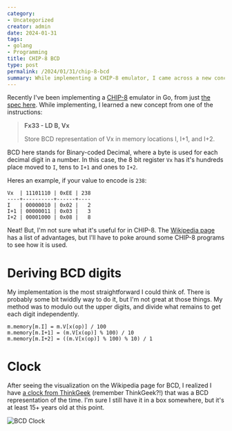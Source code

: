 ```yaml
---
category:
- Uncategorized
creator: admin
date: 2024-01-31
tags:
- golang
- Programming
title: CHIP-8 BCD
type: post
permalink: /2024/01/31/chip-8-bcd
summary: While implementing a CHIP-8 emulator, I came across a new concept.
---
```


Recently I've been implementing a [CHIP-8](https://en.wikipedia.org/wiki/CHIP-8) emulator in Go, from just
[the spec here](http://devernay.free.fr/hacks/chip8/C8TECH10.HTM).  While implementing, I learned a new
concept from one of the instructions:

> **Fx33 - LD B, Vx**
>
> Store BCD representation of Vx in memory locations I, I+1, and I+2.

BCD here stands for Binary-coded Decimal, where a byte is used for each decimal digit in a number. In this case,
the 8 bit register `Vx` has it's hundreds place moved to `I`, tens to `I+1` and ones to `I+2`.

Heres an example, if your value to encode is `238`:


```
Vx  | 11101110 | 0xEE | 238
----+----------+------+----
I   | 00000010 | 0x02 |   2
I+1 | 00000011 | 0x03 |   3
I+2 | 00001000 | 0x08 |   8
```

Neat! But, I'm not sure what it's useful for in CHIP-8.  The [Wikipedia page](https://en.wikipedia.org/wiki/Binary-coded_decimal#Comparison_with_pure_binary)
has a list of advantages, but I'll have to poke around some CHIP-8 programs to see how it is used.

# Deriving BCD digits

My implementation is the most straightforward I could think of.  There is probably some bit twiddly way to 
do it, but I'm not great at those things.  My method was to modulo out the upper digits, and divide what remains
to get each digit independently.

```golang
m.memory[m.I] = m.V[x(op)] / 100
m.memory[m.I+1] = (m.V[x(op)] % 100) / 10
m.memory[m.I+2] = ((m.V[x(op)] % 100) % 10) / 1
```

# Clock

After seeing the visualization on the Wikipedia page for BCD, I realized I have [a clock from ThinkGeek](https://web.archive.org/web/20070210215459/http://www.thinkgeek.com/homeoffice/lights/59e0/) 
(remember ThinkGeek?!) that was a BCD representation of the time.  I'm sure I still have it in a box 
somewhere, but it's at least 15+ years old at this point.

![BCD Clock](https://static.velvetcache.org/pages/2024/01/31/chip-8-bcd/led-binclock-described.jpg)
